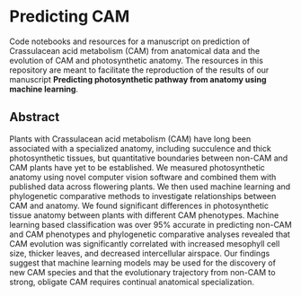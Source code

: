 # Predicting CAM
Code notebooks and resources for a manuscript on prediction of Crassulacean acid metabolism (CAM) from anatomical data and the evolution of CAM and photosynthetic anatomy. The resources in this repository are meant to facilitate the reproduction of the results of our manuscript **Predicting photosynthetic pathway from anatomy using machine learning**.

## Abstract
Plants with Crassulacean acid metabolism (CAM) have long been associated with a specialized anatomy, including succulence and thick photosynthetic tissues, but quantitative boundaries between non-CAM and CAM plants have yet to be established. We measured photosynthetic anatomy using novel computer vision software and combined them with published data across flowering plants. We then used machine learning and phylogenetic comparative methods to investigate relationships between CAM and anatomy. We found significant differences in photosynthetic tissue anatomy between plants with different CAM phenotypes. Machine learning based classification was over 95% accurate in predicting non-CAM and CAM phenotypes and phylogenetic comparative analyses revealed that CAM evolution was significantly correlated with increased mesophyll cell size, thicker leaves, and decreased intercellular airspace. Our findings suggest that machine learning models may be used for the discovery of new CAM species and that the evolutionary trajectory from non-CAM to strong, obligate CAM requires continual anatomical specialization.
